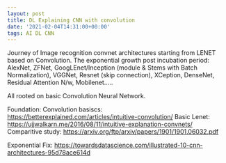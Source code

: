 ```yaml
---
layout: post
title: DL Explaining CNN with convolution 
date: '2021-02-04T14:31:00+00:00'
tags: AI DL CNN
---
```


Journey of Image recognition convnet architectures starting from LENET based on Convolution. The exponential growth post incubation period: AlexNet, ZFNet, GoogLEnet/Inception (module & Stems with Batch Normalization), VGGNet, Resnet (skip connection), XCeption, DenseNet, Residual Attention N/w, Mobilenet.....

All rooted on basic Convolution Neural Network. 

Foundation:
Convolution basiscs: https://betterexplained.com/articles/intuitive-convolution/ 
Basic Lenet: https://ujjwalkarn.me/2016/08/11/intuitive-explanation-convnets/
Comparitive study: https://arxiv.org/ftp/arxiv/papers/1901/1901.06032.pdf 

Exponential Fix:
https://towardsdatascience.com/illustrated-10-cnn-architectures-95d78ace614d
